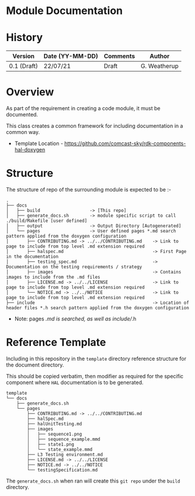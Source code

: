 # Module Documentation

# History

|Version|Date (YY-MM-DD) |Comments|Author|
|-------|----------------|------|-----|
|0.1 (Draft)| 22/07/21 | Draft| G. Weatherup|


# Overview

As part of the requirement in creating a code module, it must be documented.

This class creates a common framework for including documentation in a common way.

- Template Location - https://github.com/comcast-sky/rdk-components-hal-doxygen

# Structure

The structure of repo of the surrounding module is expected to be :-

```
.
├── docs
│   ├── build                   -> [This repo]
│   ├── generate_docs.sh        -> module specific script to call ./build/Makefile [user defined]
│   ├── output                  -> Output Directory [Autogenerated]
│   └── pages                   -> User defined pages *.md search pattern applied from the doxygen configuration
│       ├── CONTRIBUTING.md -> ../../CONTRIBUTING.md    -> Link to page to include from top level .md extension required
│       ├── halspec.md                                  -> First Page in the documentation
│       ├── testing_spec.md                             -> Documentation on the testing requirements / strategy
│       ├── images                                      -> Contains images to include from the .md files
│       ├── LICENSE.md -> ../../LICENSE                 -> Link to page to include from top level .md extension required
│       └── NOTICE.md -> ../../NOTICE                   -> Link to page to include from top level .md extension required
├── include                                             -> Location of header files *.h search pattern applied from the doxygen configuration
```

* Note: pages *.md is searched, as well as include/*.h

# Reference Template

Including in this repository in the `template` directory reference structure for the document directory.

This should be copied verbatim, then modifier as required for the specific component where `HAL` documentation is to be generated.

```
template
└── docs
    ├── generate_docs.sh
    └── pages
        ├── CONTRIBUTING.md -> ../../CONTRIBUTING.md
        ├── halSpec.md
        ├── halUnitTesting.md
        ├── images
        │   ├── sequence1.png
        │   ├── sequence_example.mmd
        │   ├── state1.png
        │   └── state_example.mmd
        ├── L3 Testing environment.md
        ├── LICENSE.md -> ../../LICENSE
        ├── NOTICE.md -> ../../NOTICE
        └── testingSpecification.md
```

The `generate_docs.sh` when ran will create this `git repo` under the `build` directory.

